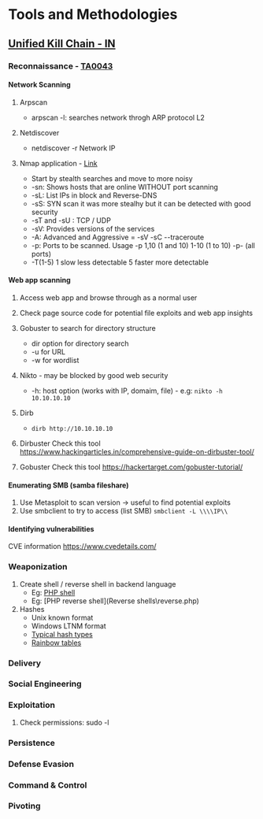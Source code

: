 # Tools and Methodologies
## [Unified Kill Chain - IN](https://www.unifiedkillchain.com/assets/The-Unified-Kill-Chain.pdf)
### Reconnaissance - [TA0043](https://attack.mitre.org/tactics/TA0043/)
#### Network Scanning
1. Arpscan
   - arpscan -l: searches network throgh ARP protocol L2

2. Netdiscover
   - netdiscover -r Network IP

3. Nmap application - [Link](https://nmap.org/book/toc.html)
   - Start by stealth searches and move to more noisy
   - -sn: Shows hosts that are online WITHOUT port scanning
   - -sL: List IPs in block and Reverse-DNS
   - -sS: SYN scan it was more stealhy but it can be detected with good security
   - -sT and -sU : TCP  / UDP
   - -sV: Provides versions of the services
   - -A: Advanced and Aggressive = -sV -sC --traceroute
   - -p: Ports to be scanned. Usage -p 1,10 (1 and 10) 1-10 (1 to 10) -p- (all ports)
   - -T(1-5) 1 slow less detectable 5 faster more detectable
   
#### Web app scanning
1. Access web app and browse through as a normal user
2. Check page source code for potential file exploits and web app insights
3. Gobuster to search for directory structure
   - dir option for directory search
   - -u for URL
   - -w for wordlist

4. Nikto - may be blocked by good web security
   - -h: host option (works with IP, domaim, file) - e.g: ``` nikto -h 10.10.10.10 ```

6. Dirb
   - ``` dirb http://10.10.10.10 ```

7. Dirbuster
   Check this tool https://www.hackingarticles.in/comprehensive-guide-on-dirbuster-tool/

8. Gobuster
   Check this tool https://hackertarget.com/gobuster-tutorial/

#### Enumerating SMB (samba fileshare)
1. Use Metasploit to scan version -> useful to find potential exploits
2. Use smbclient to try to access (list SMB)
   ```smbclient -L \\\\IP\\```

#### Identifying vulnerabilities
CVE information
https://www.cvedetails.com/
### Weaponization
1. Create shell / reverse shell in backend language
   - Eg: [PHP shell](Shells\shell.php)
   - Eg: [PHP reverse shell](Reverse shells\reverse.php)
2. Hashes
   - Unix known format
   - Windows LTNM format
   - [Typical hash types](https://hashcat.net/wiki/doku.php?id=example_hashes)
   - [Rainbow tables](https://crackstation.net/)
### Delivery
### Social Engineering
### Exploitation
1. Check permissions: sudo -l
### Persistence
### Defense Evasion
### Command & Control
### Pivoting
